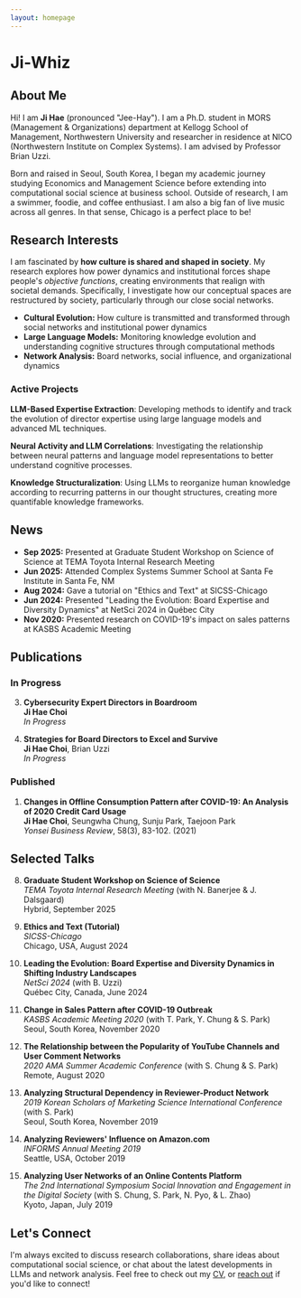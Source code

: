 ```yaml
---
layout: homepage
---
```

# Ji-Whiz

## About Me

Hi! I am **Ji Hae** (pronounced "Jee-Hay"). 
I am a Ph.D. student in MORS (Management & Organizations) department at Kellogg School of Management, Northwestern University and researcher in residence at NICO (Northwestern Institute on Complex Systems). I am advised by Professor Brian Uzzi.

Born and raised in Seoul, South Korea, I began my academic journey studying Economics and Management Science before extending into computational social science at business school. Outside of research, I am a swimmer, foodie, and coffee enthusiast. I am also a big fan of live music across all genres. In that sense, Chicago is a perfect place to be!

## Research Interests

I am fascinated by **how culture is shared and shaped in society**. My research explores how power dynamics and institutional forces shape people's *objective functions*, creating environments that realign with societal demands. Specifically, I investigate how our conceptual spaces are restructured by society, particularly through our close social networks.

- **Cultural Evolution:** How culture is transmitted and transformed through social networks and institutional power dynamics
- **Large Language Models:** Monitoring knowledge evolution and understanding cognitive structures through computational methods
- **Network Analysis:** Board networks, social influence, and organizational dynamics

### Active Projects

**LLM-Based Expertise Extraction**: Developing methods to identify and track the evolution of director expertise using large language models and advanced ML techniques.

**Neural Activity and LLM Correlations**: Investigating the relationship between neural patterns and language model representations to better understand cognitive processes.

**Knowledge Structuralization**: Using LLMs to reorganize human knowledge according to recurring patterns in our thought structures, creating more quantifable knowledge frameworks.

## News

- **Sep 2025:** Presented at Graduate Student Workshop on Science of Science at TEMA Toyota Internal Research Meeting
- **Jun 2025:** Attended Complex Systems Summer School at Santa Fe Institute in Santa Fe, NM
- **Aug 2024:** Gave a tutorial on "Ethics and Text" at SICSS-Chicago
- **Jun 2024:** Presented "Leading the Evolution: Board Expertise and Diversity Dynamics" at NetSci 2024 in Québec City
- **Nov 2020:** Presented research on COVID-19's impact on sales patterns at KASBS Academic Meeting

## Publications

### In Progress

3. **Cybersecurity Expert Directors in Boardroom**  
   **Ji Hae Choi**  
   *In Progress*

2. **Strategies for Board Directors to Excel and Survive**  
   **Ji Hae Choi**, Brian Uzzi  
   *In Progress*

### Published

1. **Changes in Offline Consumption Pattern after COVID-19: An Analysis of 2020 Credit Card Usage**  
   **Ji Hae Choi**, Seungwha Chung, Sunju Park, Taejoon Park  
   *Yonsei Business Review*, 58(3), 83-102. (2021)

## Selected Talks

8. **Graduate Student Workshop on Science of Science**  
   *TEMA Toyota Internal Research Meeting* (with N. Banerjee & J. Dalsgaard)  
   Hybrid, September 2025

7. **Ethics and Text (Tutorial)**  
   *SICSS-Chicago*  
   Chicago, USA, August 2024

6. **Leading the Evolution: Board Expertise and Diversity Dynamics in Shifting Industry Landscapes**  
   *NetSci 2024* (with B. Uzzi)  
   Québec City, Canada, June 2024

5. **Change in Sales Pattern after COVID-19 Outbreak**  
   *KASBS Academic Meeting 2020* (with T. Park, Y. Chung & S. Park)  
   Seoul, South Korea, November 2020

4. **The Relationship between the Popularity of YouTube Channels and User Comment Networks**  
   *2020 AMA Summer Academic Conference* (with S. Chung & S. Park)  
   Remote, August 2020

3. **Analyzing Structural Dependency in Reviewer-Product Network**  
   *2019 Korean Scholars of Marketing Science International Conference* (with S. Park)  
   Seoul, South Korea, November 2019

2. **Analyzing Reviewers' Influence on Amazon.com**  
   *INFORMS Annual Meeting 2019*  
   Seattle, USA, October 2019

1. **Analyzing User Networks of an Online Contents Platform**  
   *The 2nd International Symposium Social Innovation and Engagement in the Digital Society* (with S. Chung, S. Park, N. Pyo, & L. Zhao)  
   Kyoto, Japan, July 2019

## Let's Connect

I'm always excited to discuss research collaborations, share ideas about computational social science, or chat about the latest developments in LLMs and network analysis. Feel free to check out my [CV](./assets/CV_JHC.pdf), or [reach out](mailto:jihae[dot]choi[at]kellogg.northwestern.edu) <!-- jihae[dot]choi[at]... will break --> if you'd like to connect!
